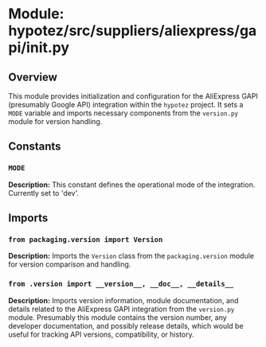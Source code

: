 # Module: hypotez/src/suppliers/aliexpress/gapi/__init__.py

## Overview

This module provides initialization and configuration for the AliExpress GAPI (presumably Google API) integration within the `hypotez` project.  It sets a `MODE` variable and imports necessary components from the `version.py` module for version handling.


## Constants

### `MODE`

**Description:** This constant defines the operational mode of the integration. Currently set to 'dev'.


## Imports

### `from packaging.version import Version`

**Description:** Imports the `Version` class from the `packaging.version` module for version comparison and handling.


### `from .version import __version__, __doc__, __details__`

**Description:** Imports version information, module documentation, and details related to the AliExpress GAPI integration from the `version.py` module.  Presumably this module contains the version number, any developer documentation, and possibly release details, which would be useful for tracking API versions, compatibility, or history.